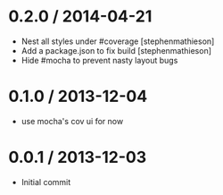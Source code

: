 
0.2.0 / 2014-04-21 
==================

 * Nest all styles under #coverage [stephenmathieson]
 * Add a package.json to fix build [stephenmathieson]
 * Hide #mocha to prevent nasty layout bugs

0.1.0 / 2013-12-04
==================

 * use mocha's cov ui for now

0.0.1 / 2013-12-03
==================

 * Initial commit
